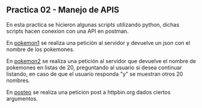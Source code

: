 ## Practica 02 - Manejo de APIS

En esta practica se hicieron algunas scripts utilizando python, dichas scripts hacen conexion con una API en postman.


En [pokemon1](./pokemon1.py) se realiza una petición al servidor y devuelve un json con el nombre de los pokemones.

En [pokemon2](./pokemon2.py) se realiza una petición al servidor que devuelve el nombre de pokemones en listas de 20, preguntando al usuario si desea continuar listando, en caso de que el usuario responda "y" se muestran otros 20 nombres.

En [posteo](./Posteo.py) se realiza una peticion post a httpbin.org dados ciertos argumentos.
